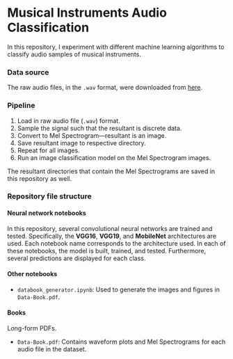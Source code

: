 # Musical Instruments Audio Classification 

In this repository, I experiment with different machine learning algorithms to classify audio samples of musical instruments.

### Data source

The raw audio files, in the `.wav` format, were downloaded from [here](https://github.com/seth814/Audio-Classification/tree/master/wavfiles). 

### Pipeline

1. Load in raw audio file (`.wav`) format. 
2. Sample the signal such that the resultant is discrete data. 
3. Convert to Mel Spectrogram—resultant is an image.  
4. Save resultant image to respective directory. 
5. Repeat for all images. 
6. Run an image classification model on the Mel Spectrogram images. 

The resultant directories that contain the Mel Spectrograms are saved in this repository as well. 

### Repository file structure 
#### Neural network notebooks  
In this repository, several convolutional neural networks are trained and tested. Specifically, the **VGG16**, **VGG19**, and **MobileNet** architectures are used. Each notebook name corresponds to the architecture used. In each of these notebooks, the model is built, trained, and tested. Furthermore, several predictions are displayed for each class. 


#### Other notebooks 
- `databook_generator.ipynb`: Used to generate the images and figures in `Data-Book.pdf`. 

#### Books
Long-form PDFs. 
- `Data-Book.pdf`: Contains waveform plots and Mel Spectrograms for each audio file in the dataset. 
